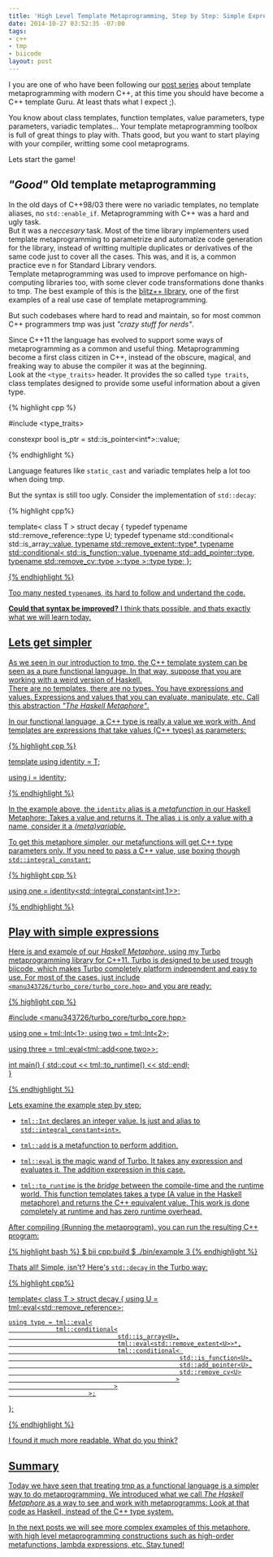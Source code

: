 ```yaml
---
title: 'High Level Template Metaprogramming, Step by Step: Simple Expressions'
date: 2014-10-27 03:52:35 -07:00
tags:
- c++
- tmp
- biicode
layout: post
---
```


I you are one of who have been following our [post series](http://blog.biicode.com/template-metaprogramming-cpp-ii/) about template metaprogramming with modern C++, at this time you should have become a C++ template Guru. At least thats what I expect ;).   

You know about class templates, function templates, value parameters, type parameters, variadic templates... Your template metaprogramming toolbox is full of great things to play with. Thats good, but you want to start playing with your compiler, writting some cool metaprograms. 

Lets start the game!

*"Good"* Old template metaprogramming
-------------------------------------

In the old days of C++98/03 there were no variadic templates, no template aliases, no `std::enable_if`. Metaprogramming with C++ was a hard and ugly task.  
But it was a *neccesary* task. Most of the time library implementers used template metaprogramming to parametrize and automatize code generation for the library, instead of writting multiple duplicates or derivatives of the same code just to cover all the cases. This was, and it is, a common practice eve
n for Standard Library vendors.  
Template metaprogramming was used to improve perfomance on high-computing libraries too, with some clever code transformations done thanks to tmp. The best example of this is the [blitz++ library](http://en.wikipedia.org/wiki/Blitz%2B%2B), one of the first examples of a real use case of template metaprogramming.

But such codebases where hard to read and maintain, so for most common C++ programmers tmp was just *"crazy stuff for nerds"*.


Since C++11 the language has evolved to support some ways of metaprogramming as a common and useful thing. Metaprogramming become a first class citizen in C++, instead of the obscure, magical, and freaking way to abuse the compiler it was at the beginning.   
Look at the `<type_traits>` header. It provides the so called `type traits`, class templates designed to provide some useful information about a given type.

{% highlight cpp %}

#include <type_traits>

constexpr bool is_ptr = std::is_pointer<int*>::value;

{% endhighlight %}

Language features like `static_cast` and variadic templates help a lot too when doing tmp. 

But the syntax is still too ugly. Consider the implementation of `std::decay`:

{% highlight cpp%}

template< class T >
struct decay {
    typedef typename std::remove_reference<T>::type U;
    typedef typename std::conditional< 
        std::is_array<U>::value,
        typename std::remove_extent<U>::type*,
        typename std::conditional< 
            std::is_function<U>::value,
            typename std::add_pointer<U>::type,
            typename std::remove_cv<U>::type
        >::type
    >::type type;
};

{% endhighlight %}

Too many nested `typename`s, its hard to follow and undertand the code. 

**Could that syntax be improved?** I think thats possible, and thats exactly what we will learn today.

Lets get simpler
----------------

As we seen in our introduction to tmp, the C++ template system can be seen as a pure functional language. In that way, suppose that you are working with a weird version of Haskell.   
There are no templates, there are no types. You have expressions and values. Expressions and values that you can evaluate, manipulate, etc. Call this abstraction *"The Haskell Metaphore"*.

In our functional language, a C++ type is really a value we work with. And templates are expressions that take values (C++ types) as parameters:

{% highlight cpp %}

template<typename T>
using identity = T;

using i = identity<int>;

{% endhighlight %}

In the example above, the `identity` alias is a *metafunction* in our Haskell Metaphore: Takes a value and returns it. The alias `i` is only a value with a name, consider it a *(meta)variable*. 

To get this metaphore simpler, our metafunctions will get C++ type parameters only. If you need to pass a C++ value, use boxing though `std::integral_constant`:

{% highlight cpp %}

using one = identity<std::integral_constant<int,1>>;

{% endhighlight %}

Play with simple expressions
----------------------------

Here is and example of our *Haskell Metaphore*, using my Turbo metaprogramming library for C++11. Turbo is designed to be used trough biicode, which makes Turbo completely platform independent and easy to use. For most of the cases, just include `<manu343726/turbo_core/turbo_core.hpp>` and you are ready:

{% highlight cpp %}

#include <manu343726/turbo_core/turbo_core.hpp>


using one = tml::Int<1>;
using two = tml::Int<2>;

using three = tml::eval<tml::add<one,two>>;

int main()
{
    std::cout << tml::to_runtime<three>() << std::endl;    
}

{% endhighlight %}

Lets examine the example step by step:

 - `tml::Int` declares an integer value. Is just and alias to `std::integral_constant<int>`.

 - `tml::add` is a metafunction to perform addition.

 - `tml::eval` is the magic wand of Turbo. It takes any expression and evaluates it. The addition expression in this case.

 - `tml::to_runtime` is the *bridge* between the compile-time and the runtime world. This function templates takes a type (A value in the Haskell metaphore) and returns the C++ equivalent value. This work is done completely at runtime and has zero runtime overhead.

After compiling (Running the metaprogram), you can run the resulting C++ program:

{% highlight bash %}
$ bii cpp:build
$ ./bin/example
3
{% endhighlight %}

Thats all! Simple, isn't? Here's `std::decay` in the Turbo way:

{% highlight cpp%}

template< class T >
struct decay {
    using U = tml::eval<std::remove_reference<T>>;
    
    using type = tml::eval<
                 tml::conditional<
                                  std::is_array<U>,
                                  tml::eval<std::remove_extent<U>>*,
                                  tml::conditional< 
                                                   std::is_function<U>,
                                                   std::add_pointer<U>,
                                                   std::remove_cv<U>
                                                  >
                                 >
                          >;
};

{% endhighlight %}

I found it much more readable. What do you think?

Summary
-------

 Today we have seen that treating tmp as a functional language is a simpler way to do metaprogramming. We introduced what we call *The Haskell Metaphore* as a way to see and work with metaprogramms: Look at that code as Haskell, instead of the C++ type system.

 In the next posts we will see more complex examples of this metaphore, with high level metaprogramming constructions such as high-order metafunctions, lambda expressions, etc. Stay tuned!
